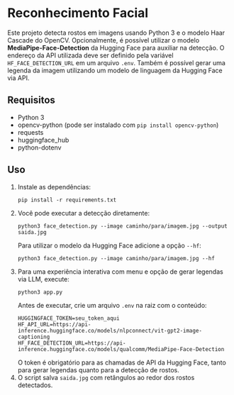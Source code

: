 # Reconhecimento Facial

Este projeto detecta rostos em imagens usando Python 3 e o modelo Haar Cascade do OpenCV.
Opcionalmente, é possível utilizar o modelo **MediaPipe-Face-Detection** da Hugging Face para auxiliar na detecção.
O endereço da API utilizada deve ser definido pela variável `HF_FACE_DETECTION_URL` em um arquivo `.env`.
Também é possível gerar uma legenda da imagem utilizando um modelo de linguagem
da Hugging Face via API.

## Requisitos

- Python 3
- opencv-python (pode ser instalado com `pip install opencv-python`)
- requests
- huggingface_hub
- python-dotenv

## Uso

1. Instale as dependências:
   ```
   pip install -r requirements.txt
   ```
2. Você pode executar a detecção diretamente:
   ```
   python3 face_detection.py --image caminho/para/imagem.jpg --output saida.jpg
   ```
   Para utilizar o modelo da Hugging Face adicione a opção `--hf`:
   ```
   python3 face_detection.py --image caminho/para/imagem.jpg --hf
   ```
3. Para uma experiência interativa com menu e opção de gerar legendas via LLM,
   execute:
   ```
   python3 app.py
   ```
   Antes de executar, crie um arquivo `.env` na raiz com o conteúdo:
   ```
   HUGGINGFACE_TOKEN=seu_token_aqui
   HF_API_URL=https://api-inference.huggingface.co/models/nlpconnect/vit-gpt2-image-captioning
   HF_FACE_DETECTION_URL=https://api-inference.huggingface.co/models/qualcomm/MediaPipe-Face-Detection
   ```
   O token é obrigatório para as chamadas de API da Hugging Face, tanto para gerar legendas quanto para a detecção de rostos.
4. O script salva `saida.jpg` com retângulos ao redor dos rostos detectados.

